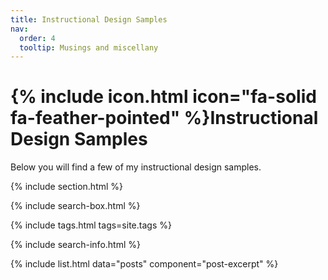 ```yaml
---
title: Instructional Design Samples
nav:
  order: 4
  tooltip: Musings and miscellany
---
```


# {% include icon.html icon="fa-solid fa-feather-pointed" %}Instructional Design Samples

Below you will find a few of my instructional design samples.

{% include section.html %}

{% include search-box.html %}

{% include tags.html tags=site.tags %}

{% include search-info.html %}

{% include list.html data="posts" component="post-excerpt" %}
